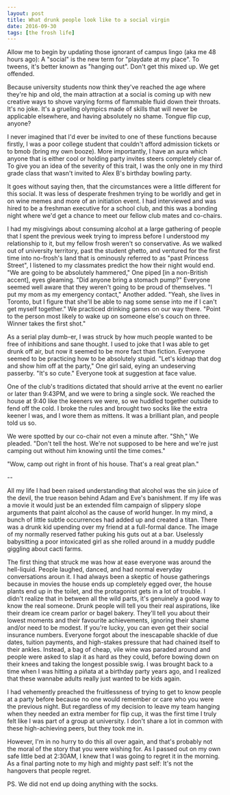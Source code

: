 ```yaml
---
layout: post
title: What drunk people look like to a social virgin
date: 2016-09-30
tags: [the frosh life]
---
```

Allow me to begin by updating those ignorant of campus lingo (aka me 48 hours ago): A "social" is the new term for "playdate at my place". To tweens, it's better known as "hanging out". Don't get this mixed up. We get offended.

Because university students now think they've reached the age where they're hip and old, the main attraction at a social is coming up with new creative ways to shove varying forms of flammable fluid down their throats. It's no joke. It's a grueling olympics made of skills that will never be applicable elsewhere, and having absolutely no shame. Tongue flip cup, anyone?

I never imagined that I'd ever be invited to one of these functions because firstly, I was a poor college student that couldn't afford admission tickets or to bmob (bring my own booze). More importantly, I have an aura which anyone that is either cool or holding party invites steers completely clear of. To give you an idea of the severity of this trait, I was the only one in my third grade class that wasn't invited to Alex B's birthday bowling party.

It goes without saying then, that the circumstances were a little different for this social. It was less of desperate freshmen trying to be worldly and get in on wine memes and more of an initiation event. I had interviewed and was hired to be a freshman executive for a school club, and this was a bonding night where we'd get a chance to meet our fellow club mates and co-chairs.

I had my misgivings about consuming alcohol at a large gathering of people that I spent the previous week trying to impress before I understood my relationship to it, but my fellow frosh weren't so conservative. As we walked out of university territory, past the student ghetto, and ventured for the first time into no-frosh's land that is ominously referred to as "past Princess Street", I listened to my classmates predict the how their night would end. "We are going to be absolutely hammered," One piped [in a non-British accent], eyes gleaming. "Did anyone bring a stomach pump?" Everyone seemed well aware that they weren't going to be proud of themselves. "I put my mom as my emergency contact," Another added. "Yeah, she lives in Toronto, but I figure that she'll be able to nag some sense into me if I can't get myself together." We practiced drinking games on our way there. "Point to the person most likely to wake up on someone else's couch on three. Winner takes the first shot."

As a serial play dumb-er, I was struck by how much people wanted to be free of inhibitions and sane thought. I used to joke that I was able to get drunk off air, but now it seemed to be more fact than fiction. Everyone seemed to be practicing how to be absolutely stupid. "Let's kidnap that dog and show him off at the party," One girl said, eying an undeserving passerby. "It's so cute." Everyone took at suggestion at face value.

One of the club's traditions dictated that should arrive at the event no earlier or later than 9:43PM, and we were to bring a single sock. We reached the house at 9:40 like the keeners we were, so we huddled together outside to fend off the cold. I broke the rules and brought two socks like the extra keener I was, and I wore them as mittens. It was a brilliant plan, and people told us so.

We were spotted by our co-chair not even a minute after. "Shh," We pleaded. "Don't tell the host. We're not supposed to be here and we're just camping out without him knowing until the time comes."

"Wow, camp out right in front of his house. That's a real great plan."

--

All my life I had been raised understanding that alcohol was the sin juice of the devil, the true reason behind Adam and Eve's banishment. If my life was a movie it would just be an extended film campaign of slippery slope arguments that paint alcohol as the cause of world hunger. In my mind, a bunch of little subtle occurrences had added up and created a titan. There was a drunk kid upending over my friend at a full-formal dance. The image of my normally reserved father puking his guts out at a bar. Uselessly babysitting a poor intoxicated girl as she rolled around in a muddy puddle giggling about cacti farms.

The first thing that struck me was how at ease everyone was around the hell-liquid. People laughed, danced, and had normal everyday conversations aroun it. I had always been a skeptic of house gatherings because in movies the house ends up completely egged over, the house plants end up in the toilet, and the protagonist gets in a lot of trouble. I didn't realize that in between all the wild parts, it's genuinely a good way to know the real someone. Drunk people will tell you their real aspirations, like their dream ice cream parlor or bagel bakery. They'll tell you about their lowest moments and their favourite achievements, ignoring their shame and/or need to be modest. If you're lucky, you can even get their social insurance numbers. Everyone forgot about the inescapable shackle of due dates, tuition payments, and high-stakes pressure that had chained itself to their ankles. Instead, a bag of cheap, vile wine was paraded around and people were asked to slap it as hard as they could, before bowing down on their knees and taking the longest possible swig. I was brought back to a time when I was hitting a piñata at a birthday party years ago, and I realized that these wannabe adults really just wanted to be kids again.

I had vehemently preached the fruitlessness of trying to get to know people at a party before because no one would remember or care who you were the previous night. But regardless of my decision to leave my team hanging when they needed an extra member for flip cup, it was the first time I truly felt like I was part of a group at university. I don't share a lot in common with these high-achieving peers, but they took me in.

However, I'm in no hurry to do this all over again, and that's probably not the moral of the story that you were wishing for. As I passed out on my own safe little bed at 2:30AM, I knew that I was going to regret it in the morning. As a final parting note to my high and mighty past self: It's not the hangovers that people regret.

PS. We did not end up doing anything with the socks.
